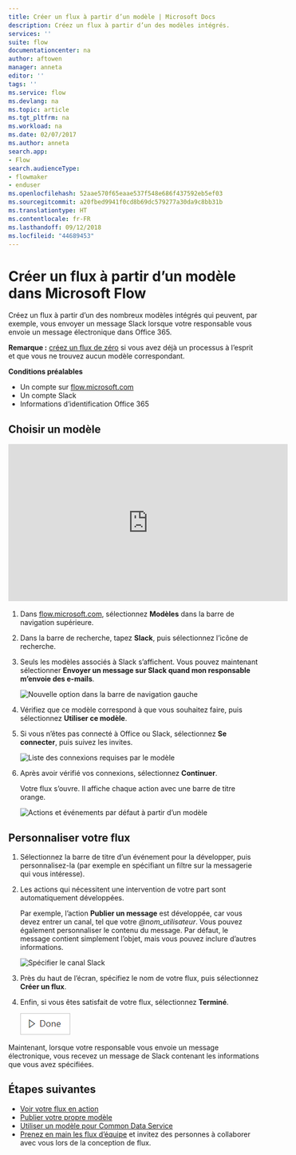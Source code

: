 ```yaml
---
title: Créer un flux à partir d’un modèle | Microsoft Docs
description: Créez un flux à partir d’un des modèles intégrés.
services: ''
suite: flow
documentationcenter: na
author: aftowen
manager: anneta
editor: ''
tags: ''
ms.service: flow
ms.devlang: na
ms.topic: article
ms.tgt_pltfrm: na
ms.workload: na
ms.date: 02/07/2017
ms.author: anneta
search.app:
- Flow
search.audienceType:
- flowmaker
- enduser
ms.openlocfilehash: 52aae570f65eaae537f548e686f437592eb5ef03
ms.sourcegitcommit: a20fbed9941f0cd8b69dc579277a30da9c8bb31b
ms.translationtype: HT
ms.contentlocale: fr-FR
ms.lasthandoff: 09/12/2018
ms.locfileid: "44689453"
---
```

# <a name="create-a-flow-from-a-template-in-microsoft-flow"></a>Créer un flux à partir d’un modèle dans Microsoft Flow
Créez un flux à partir d’un des nombreux modèles intégrés qui peuvent, par exemple, vous envoyer un message Slack lorsque votre responsable vous envoie un message électronique dans Office 365.

**Remarque :** [créez un flux de zéro](get-started-logic-flow.md) si vous avez déjà un processus à l’esprit et que vous ne trouvez aucun modèle correspondant.

**Conditions préalables**

* Un compte sur [flow.microsoft.com](https://flow.microsoft.com)
* Un compte Slack
* Informations d’identification Office 365

## <a name="choose-a-template"></a>Choisir un modèle
<iframe width="560" height="315" src="https://www.youtube.com/embed/ZJK8cYdjAic?list=PL8nfc9haGeb55I9wL9QnWyHp3ctU2_ThF" frameborder="0" allowfullscreen></iframe>

1. Dans [flow.microsoft.com](https://flow.microsoft.com), sélectionnez **Modèles** dans la barre de navigation supérieure.
2. Dans la barre de recherche, tapez **Slack**, puis sélectionnez l’icône de recherche.
3. Seuls les modèles associés à Slack s’affichent. Vous pouvez maintenant sélectionner **Envoyer un message sur Slack quand mon responsable m’envoie des e-mails**.
   
    ![Nouvelle option dans la barre de navigation gauche](./media/get-started-logic-template/select-template.png)
4. Vérifiez que ce modèle correspond à que vous souhaitez faire, puis sélectionnez **Utiliser ce modèle**.
5. Si vous n’êtes pas connecté à Office ou Slack, sélectionnez **Se connecter**, puis suivez les invites.
   
    ![Liste des connexions requises par le modèle](./media/get-started-logic-template/confirm-connections.png)
6. Après avoir vérifié vos connexions, sélectionnez **Continuer**.
   
    Votre flux s’ouvre. Il affiche chaque action avec une barre de titre orange.
   
    ![Actions et événements par défaut à partir d’un modèle](./media/get-started-logic-template/template-default.png)

## <a name="customize-your-flow"></a>Personnaliser votre flux
1. Sélectionnez la barre de titre d’un événement pour la développer, puis personnalisez-la (par exemple en spécifiant un filtre sur la messagerie qui vous intéresse).
2. Les actions qui nécessitent une intervention de votre part sont automatiquement développées.
   
    Par exemple, l’action **Publier un message** est développée, car vous devez entrer un canal, tel que votre *\@nom_utilisateur*. Vous pouvez également personnaliser le contenu du message. Par défaut, le message contient simplement l’objet, mais vous pouvez inclure d’autres informations.
   
    ![Spécifier le canal Slack](./media/get-started-logic-template/specify-keyword.png)
3. Près du haut de l’écran, spécifiez le nom de votre flux, puis sélectionnez **Créer un flux**.
4. Enfin, si vous êtes satisfait de votre flux, sélectionnez **Terminé**.
   
    ![Bouton Terminé](./media/get-started-logic-template/done.png)

Maintenant, lorsque votre responsable vous envoie un message électronique, vous recevez un message de Slack contenant les informations que vous avez spécifiées.

## <a name="next-steps"></a>Étapes suivantes
* [Voir votre flux en action](see-a-flow-run.md)
* [Publier votre propre modèle](publish-a-template.md)
* [Utiliser un modèle pour Common Data Service](common-data-model-intro.md)
* [Prenez en main les flux d’équipe](create-team-flows.md) et invitez des personnes à collaborer avec vous lors de la conception de flux.

